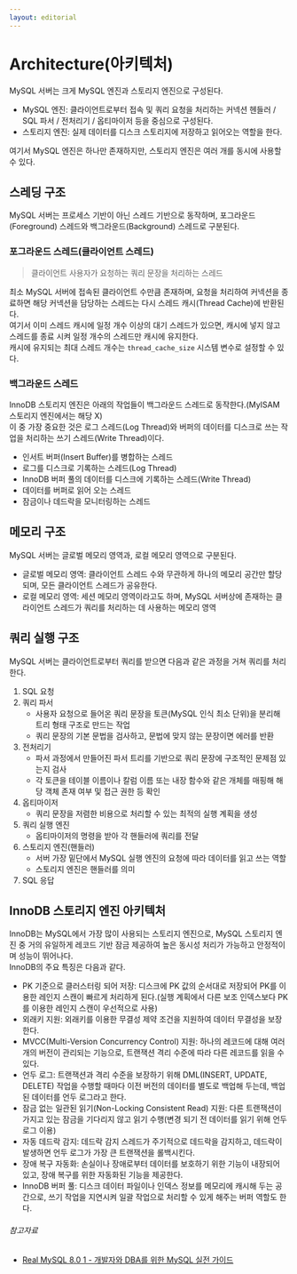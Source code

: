 ```yaml
---
layout: editorial
---
```


# Architecture(아키텍처)

MySQL 서버는 크게 MySQL 엔진과 스토리지 엔진으로 구성된다.

- MySQL 엔진: 클라이언트로부터 접속 및 쿼리 요청을 처리하는 커넥션 헨들러 / SQL 파서 / 전처리기 / 옵티마이저 등을 중심으로 구성된다.
- 스토리지 엔진: 실제 데이터를 디스크 스토리지에 저장하고 읽어오는 역할을 한다.

여기서 MySQL 엔진은 하나만 존재하지만, 스토리지 엔진은 여러 개를 동시에 사용할 수 있다.

## 스레딩 구조

MySQL 서버는 프로세스 기반이 아닌 스레드 기반으로 동작하며, 포그라운드(Foreground) 스레드와 백그라운드(Background) 스레드로 구분된다.

### 포그라운드 스레드(클라이언트 스레드)

> 클라이언트 사용자가 요청하는 쿼리 문장을 처리하는 스레드

최소 MySQL 서버에 접속된 클라이언트 수만큼 존재하며, 요청을 처리하여 커넥션을 종료하면 해당 커넥션을 담당하는 스레드는 다시 스레드 캐시(Thread Cache)에 반환된다.  
여기서 이미 스레드 캐시에 일정 개수 이상의 대기 스레드가 있으면, 캐시에 넣지 않고 스레드를 종료 시켜 일정 개수의 스레드만 캐시에 유지한다.  
캐시에 유지되는 최대 스레드 개수는 `thread_cache_size` 시스템 변수로 설정할 수 있다.

### 백그라운드 스레드

InnoDB 스토리지 엔진은 아래의 작업들이 백그라운드 스레드로 동작한다.(MyISAM 스토리지 엔진에서는 해당 X)  
이 중 가장 중요한 것은 로그 스레드(Log Thread)와 버퍼의 데이터를 디스크로 쓰는 작업을 처리하는 쓰기 스레드(Write Thread)이다.

- 인서트 버퍼(Insert Buffer)를 병합하는 스레드
- 로그를 디스크로 기록하는 스레드(Log Thread)
- InnoDB 버퍼 풀의 데이터를 디스크에 기록하는 스레드(Write Thread)
- 데이터를 버퍼로 읽어 오는 스레드
- 잠금이나 데드락을 모니터링하는 스레드

## 메모리 구조

MySQL 서버는 글로벌 메모리 영역과, 로컬 메모리 영역으로 구분된다.

- 글로벌 메모리 영역: 클라이언트 스레드 수와 무관하게 하나의 메모리 공간만 할당되며, 모든 클라이언트 스레드가 공유한다.
- 로컬 메모리 영역: 세션 메모리 영역이라고도 하며, MySQL 서버상에 존재하는 클라이언트 스레드가 쿼리를 처리하는 데 사용하는 메모리 영역

## 쿼리 실행 구조

MySQL 서버는 클라이언트로부터 쿼리를 받으면 다음과 같은 과정을 거쳐 쿼리를 처리한다.

1. SQL 요청
2. 쿼리 파서
    - 사용자 요청으로 들어온 쿼리 문장을 토큰(MySQL 인식 최소 단위)을 분리해 트리 형태 구조로 만드는 작업
    - 쿼리 문장의 기본 문법을 검사하고, 문법에 맞지 않는 문장이면 에러를 반환
3. 전처리기
    - 파서 과정에서 만들어진 파서 트리를 기반으로 쿼리 문장에 구조적인 문제점 있는지 검사
    - 각 토큰을 테이블 이름이나 칼럼 이름 또는 내장 함수와 같은 개체를 매핑해 해당 객체 존재 여부 및 접근 권한 등 확인
4. 옵티마이저
    - 쿼리 문장을 저렴한 비용으로 처리할 수 있는 최적의 실행 계획을 생성
5. 쿼리 실행 엔진
    - 옵티마이저의 명령을 받아 각 핸들러에 쿼리를 전달
6. 스토리지 엔진(핸들러)
    - 서버 가장 밑단에서 MySQL 실행 엔진의 요청에 따라 데이터를 읽고 쓰는 역할
    - 스토리지 엔진은 핸들러를 의미
7. SQL 응답

## InnoDB 스토리지 엔진 아키텍처

InnoDB는 MySQL에서 가장 많이 사용되는 스토리지 엔진으로, MySQL 스토리지 엔진 중 거의 유일하게 레코드 기반 잠금 제공하여 높은 동시성 처리가 가능하고 안정적이며 성능이 뛰어나다.  
InnoDB의 주요 특징은 다음과 같다.

- PK 기준으로 클러스터링 되어 저장: 디스크에 PK 값의 순서대로 저장되어 PK를 이용한 레인지 스캔이 빠르게 처리하게 된다.(실행 계획에서 다른 보조 인덱스보다 PK를 이용한 레인지 스캔이 우선적으로 사용)
- 외래키 지원: 외래키를 이용한 무결성 제약 조건을 지원하여 데이터 무결성을 보장한다.
- MVCC(Multi-Version Concurrency Control) 지원: 하나의 레코드에 대해 여러 개의 버전이 관리되는 기능으로, 트랜잭션 격리 수준에 따라 다른 레코드를 읽을 수 있다.
- 언두 로그: 트랜잭션과 격리 수준을 보장하기 위해 DML(INSERT, UPDATE, DELETE) 작업을 수행할 때마다 이전 버전의 데이터를 별도로 백업해 두는데, 백업된 데이터를 언두 로그라고 한다.
- 잠금 없는 일관된 읽기(Non-Locking Consistent Read) 지원: 다른 트랜잭션이 가지고 있는 잠금을 기다리지 않고 읽기 수행(변경 되기 전 데이터를 읽기 위해 언두로그 이용)
- 자동 데드락 감지: 데드락 감지 스레드가 주기적으로 데드락을 감지하고, 데드락이 발생하면 언두 로그가 가장 큰 트랜잭션을 롤백시킨다.
- 장애 복구 자동화: 손실이나 장애로부터 데이터를 보호하기 위한 기능이 내장되어 있고, 장애 복구를 위한 자동화된 기능을 제공한다.
- InnoDB 버퍼 풀: 디스크 데이터 파일이나 인덱스 정보를 메모리에 캐시해 두는 공간으로, 쓰기 작업을 지연시켜 일괄 작업으로 처리할 수 있게 해주는 버퍼 역할도 한다.

###### 참고자료

- [Real MySQL 8.0 1 - 개발자와 DBA를 위한 MySQL 실전 가이드](https://www.nl.go.kr/seoji/contents/S80100000000.do?schM=intgr_detail_view_isbn&page=1&pageUnit=10&schType=simple&schStr=Real+MySQL&isbn=9791158392703&cipId=228440237%2C)